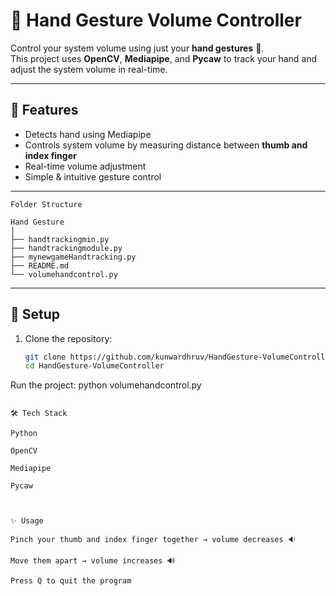 # 🎵 Hand Gesture Volume Controller

Control your system volume using just your **hand gestures** 👋.  
This project uses **OpenCV**, **Mediapipe**, and **Pycaw** to track your hand and adjust the system volume in real-time.

---

## 🚀 Features
- Detects hand using Mediapipe
- Controls system volume by measuring distance between **thumb and index finger**
- Real-time volume adjustment
- Simple & intuitive gesture control

---

```
Folder Structure 

Hand Gesture
│
├── handtrackingmin.py
├── handtrackingmodule.py
├── mynewgameHandtracking.py
├── README.md
└── volumehandcontrol.py
```
---


## 📂 Setup
1. Clone the repository:
   ```bash
   git clone https://github.com/kunwardhruv/HandGesture-VolumeController.git
   cd HandGesture-VolumeController

Run the project:
python volumehandcontrol.py

```

🛠️ Tech Stack

Python

OpenCV

Mediapipe

Pycaw



✨ Usage

Pinch your thumb and index finger together → volume decreases 🔉

Move them apart → volume increases 🔊

Press Q to quit the program
